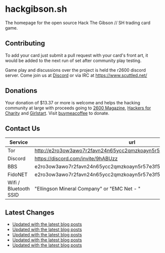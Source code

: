 # hackgibson.sh
The homepage for the open source Hack The Gibson // SH trading card game.


## Contributing

To add your card just submit a pull request with your card's front art, it would be added to the next run of set after community play testing.

Game play and discussions over the project is held the r2600 discord server. Come join us at [Discord](https://discord.com/invite/9hABUzz) or via IRC at https://www.scuttled.net/


## Donations

Your donation of $13.37 or more is welcome and helps the hacking community at large with proceeds going to [2600 Magazine](https://2600.com/), [Hackers for Charity](https://hackersforcharity.org) and [Girlstart](https://girlstart.org).  Visit [buymeacoffee](https://www.buymeacoffee.com/hackgibson.sh) to donate.


## Contact Us

Service | url
-|-
Tor | http://e2ro3ow3awo7r2favn24n65ycc2qmzkoayn5r57e3f56nvjwdcgg32ad.onion
Discord | https://discord.com/invite/9hABUzz
BBS | e2ro3ow3awo7r2favn24n65ycc2qmzkoayn5r57e3f56nvjwdcgg32ad.onion:23
FidoNET | e2ro3ow3awo7r2favn24n65ycc2qmzkoayn5r57e3f56nvjwdcgg32ad.onion:24554
Wifi / Bluetooth SSID | "Ellingson Mineral Company" or "EMC Net - <fidonet address>"

## Latest Changes
<!-- BLOG-POST-LIST:START -->
- [Updated with the latest blog posts](https://github.com/DFW2600/hackgibson.sh/commit/042a87c7899299129fb25f1e29e646b56b6232f6)
- [Updated with the latest blog posts](https://github.com/DFW2600/hackgibson.sh/commit/c3a6b33008c822cd20ce38e491e77200beafcb49)
- [Updated with the latest blog posts](https://github.com/DFW2600/hackgibson.sh/commit/63207305f9db255104b10e31a21a596d5959be7f)
- [Updated with the latest blog posts](https://github.com/DFW2600/hackgibson.sh/commit/b920e30f10453f2841af0f61623b42e395d7268b)
- [Updated with the latest blog posts](https://github.com/DFW2600/hackgibson.sh/commit/7fe091ac16d451e3c0fda2e7e9cfac49590c0915)
<!-- BLOG-POST-LIST:END -->
